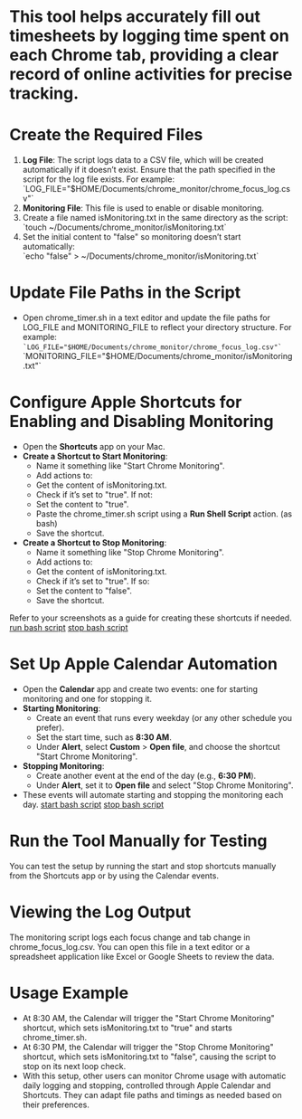 # This tool helps accurately fill out timesheets by logging time spent on each Chrome tab, providing a clear record of online activities for precise tracking.

# Create the Required Files

1. **Log File**: The script logs data to a CSV file, which will be created automatically if it doesn’t exist. Ensure that the path specified in the script for the log file exists. For example:  
   \`LOG\_FILE="$HOME/Documents/chrome\_monitor/chrome\_focus\_log.csv"\`  
2. **Monitoring File**: This file is used to enable or disable monitoring.  
3. Create a file named isMonitoring.txt in the same directory as the script:  
   \`touch \~/Documents/chrome\_monitor/isMonitoring.txt\`  
4. Set the initial content to "false" so monitoring doesn’t start automatically:  
   \`echo "false" \> \~/Documents/chrome\_monitor/isMonitoring.txt\`

# Update File Paths in the Script

* Open chrome\_timer.sh in a text editor and update the file paths for LOG\_FILE and MONITORING\_FILE to reflect your directory structure. For example:  
  `` `LOG_FILE="$HOME/Documents/chrome_monitor/chrome_focus_log.csv"` ``  
  \`MONITORING\_FILE="$HOME/Documents/chrome\_monitor/isMonitoring.txt"\`

# Configure Apple Shortcuts for Enabling and Disabling Monitoring

* Open the **Shortcuts** app on your Mac.  
* **Create a Shortcut to Start Monitoring**:  
  * Name it something like "Start Chrome Monitoring".  
  * Add actions to:  
  * Get the content of isMonitoring.txt.  
  * Check if it’s set to "true". If not:  
  * Set the content to "true".  
  * Paste the chrome\_timer.sh script using a **Run Shell Script** action. (as bash)  
  * Save the shortcut.  
* **Create a Shortcut to Stop Monitoring**:  
  * Name it something like "Stop Chrome Monitoring".  
  * Add actions to:  
  * Get the content of isMonitoring.txt.  
  * Check if it’s set to "true". If so:  
  * Set the content to "false".  
  * Save the shortcut.

Refer to your screenshots as a guide for creating these shortcuts if needed.
[run bash script](images/Screenshot3.png)
[stop bash script](images/Screenshot4.png)

# Set Up Apple Calendar Automation

* Open the **Calendar** app and create two events: one for starting monitoring and one for stopping it.  
* **Starting Monitoring**:  
  * Create an event that runs every weekday (or any other schedule you prefer).  
  * Set the start time, such as **8:30 AM**.  
  * Under **Alert**, select **Custom** \> **Open file**, and choose the shortcut "Start Chrome Monitoring".  
* **Stopping Monitoring**:  
  * Create another event at the end of the day (e.g., **6:30 PM**).  
  * Under **Alert**, set it to **Open file** and select "Stop Chrome Monitoring".  
* These events will automate starting and stopping the monitoring each day.
[start bash script](images/Screenshot2.png)
[stop bash script](images/Screenshot1.png)

# Run the Tool Manually for Testing

You can test the setup by running the start and stop shortcuts manually from the Shortcuts app or by using the Calendar events.

# Viewing the Log Output

The monitoring script logs each focus change and tab change in chrome\_focus\_log.csv. You can open this file in a text editor or a spreadsheet application like Excel or Google Sheets to review the data.

# Usage Example

* At 8:30 AM, the Calendar will trigger the "Start Chrome Monitoring" shortcut, which sets isMonitoring.txt to "true" and starts chrome\_timer.sh.  
* At 6:30 PM, the Calendar will trigger the "Stop Chrome Monitoring" shortcut, which sets isMonitoring.txt to "false", causing the script to stop on its next loop check.  
* With this setup, other users can monitor Chrome usage with automatic daily logging and stopping, controlled through Apple Calendar and Shortcuts. They can adapt file paths and timings as needed based on their preferences.


